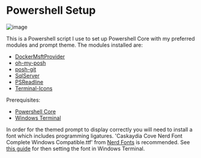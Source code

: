 # Powershell Setup

![image](https://user-images.githubusercontent.com/23397871/162536664-ed483df1-0eb7-418b-87e3-5b130a21fb42.png)

This is a Powershell script I use to set up Powershell Core with my preferred modules and prompt theme. The modules installed are:
- [DockerMsftProvider](https://github.com/OneGet/MicrosoftDockerProvider)
- [oh-my-posh](https://ohmyposh.dev/)
- [posh-git](https://github.com/dahlbyk/posh-git)
- [SqlServer](https://www.powershellgallery.com/packages/SqlServer)
- [PSReadline](https://www.powershellgallery.com/packages/PSReadLine) 
- [Terminal-Icons](https://github.com/devblackops/Terminal-Icons)

Prerequisites:
- [Powershell Core](https://apps.microsoft.com/store/detail/powershell/9MZ1SNWT0N5D?hl=en-gb&gl=GB)
- [Windows Terminal](https://apps.microsoft.com/store/detail/windows-terminal/9N0DX20HK701?hl=en-gb&gl=GB)

In order for the themed prompt to display correctly you will need to install a font which includes programming ligatures. 'Caskaydia Cove Nerd Font Complete Windows Compatible.ttf' from [Nerd Fonts](https://www.nerdfonts.com/font-downloads) is recommended. See [this guide](https://www.get-itsolutions.com/windows-terminal-change-font/) for then setting the font in Windows Terminal.
